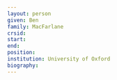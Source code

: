 ```yaml
---
layout: person
given: Ben
family: MacFarlane
crsid: 
start: 
end:
position: 
institution: University of Oxford
biography: 
---
```

